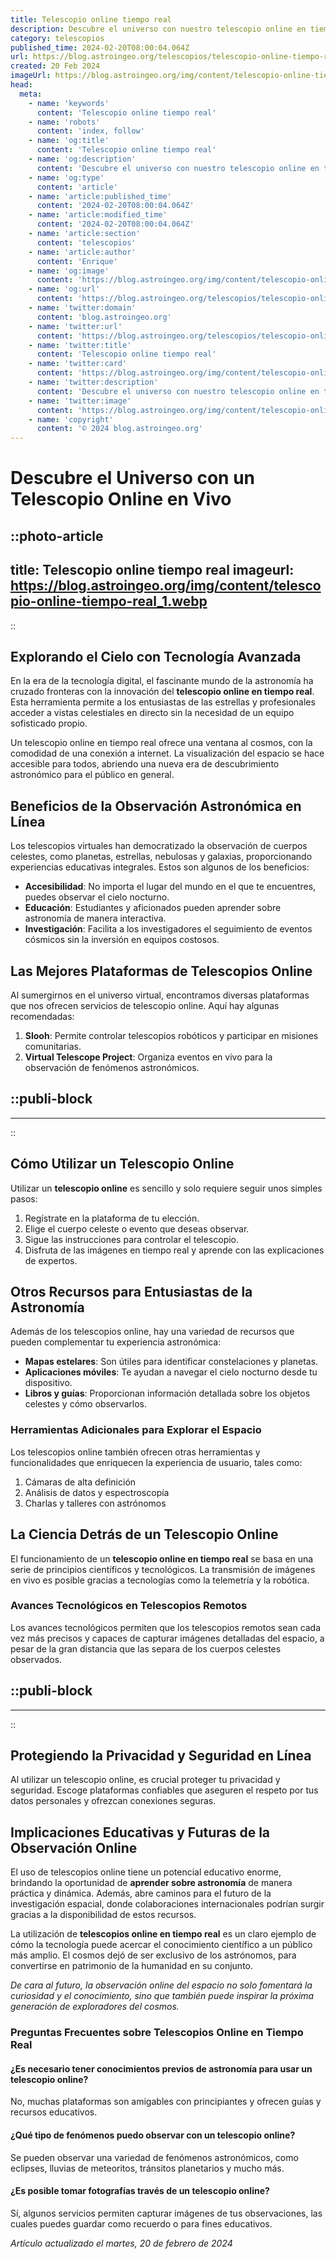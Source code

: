 ```yaml
---
title: Telescopio online tiempo real
description: Descubre el universo con nuestro telescopio online en tiempo real. Observa estrellas y galaxias desde casa con solo un clic. ¡Explora el cosmos ahora!
category: telescopios
published_time: 2024-02-20T08:00:04.064Z
url: https://blog.astroingeo.org/telescopios/telescopio-online-tiempo-real
created: 20 Feb 2024
imageUrl: https://blog.astroingeo.org/img/content/telescopio-online-tiempo-real_1.webp
head:
  meta:
    - name: 'keywords'
      content: 'Telescopio online tiempo real'
    - name: 'robots'
      content: 'index, follow'
    - name: 'og:title'
      content: 'Telescopio online tiempo real'
    - name: 'og:description'
      content: 'Descubre el universo con nuestro telescopio online en tiempo real. Observa estrellas y galaxias desde casa con solo un clic. ¡Explora el cosmos ahora!'
    - name: 'og:type'
      content: 'article'
    - name: 'article:published_time'
      content: '2024-02-20T08:00:04.064Z'
    - name: 'article:modified_time'
      content: '2024-02-20T08:00:04.064Z'
    - name: 'article:section'
      content: 'telescopios'
    - name: 'article:author'
      content: 'Enrique'
    - name: 'og:image'
      content: 'https://blog.astroingeo.org/img/content/telescopio-online-tiempo-real_1.webp'
    - name: 'og:url'
      content: 'https://blog.astroingeo.org/telescopios/telescopio-online-tiempo-real'
    - name: 'twitter:domain'
      content: 'blog.astroingeo.org'
    - name: 'twitter:url'
      content: 'https://blog.astroingeo.org/telescopios/telescopio-online-tiempo-real'
    - name: 'twitter:title'
      content: 'Telescopio online tiempo real'
    - name: 'twitter:card'
      content: 'https://blog.astroingeo.org/img/content/telescopio-online-tiempo-real_1.webp'
    - name: 'twitter:description'
      content: 'Descubre el universo con nuestro telescopio online en tiempo real. Observa estrellas y galaxias desde casa con solo un clic. ¡Explora el cosmos ahora!'
    - name: 'twitter:image'
      content: 'https://blog.astroingeo.org/img/content/telescopio-online-tiempo-real_1.webp'
    - name: 'copyright'
      content: '© 2024 blog.astroingeo.org'
---
```

# Descubre el Universo con un Telescopio Online en Vivo


::photo-article
---
title: Telescopio online tiempo real
imageurl: https://blog.astroingeo.org/img/content/telescopio-online-tiempo-real_1.webp
---
::


## Explorando el Cielo con Tecnología Avanzada

En la era de la tecnología digital, el fascinante mundo de la astronomía ha cruzado fronteras con la innovación del **telescopio online en tiempo real**. Esta herramienta permite a los entusiastas de las estrellas y profesionales acceder a vistas celestiales en directo sin la necesidad de un equipo sofisticado propio.

Un telescopio online en tiempo real ofrece una ventana al cosmos, con la comodidad de una conexión a internet. La visualización del espacio se hace accesible para todos, abriendo una nueva era de descubrimiento astronómico para el público en general.

## Beneficios de la Observación Astronómica en Línea

Los telescopios virtuales han democratizado la observación de cuerpos celestes, como planetas, estrellas, nebulosas y galaxias, proporcionando experiencias educativas integrales. Estos son algunos de los beneficios:

- **Accesibilidad**: No importa el lugar del mundo en el que te encuentres, puedes observar el cielo nocturno.
- **Educación**: Estudiantes y aficionados pueden aprender sobre astronomía de manera interactiva.
- **Investigación**: Facilita a los investigadores el seguimiento de eventos cósmicos sin la inversión en equipos costosos.

## Las Mejores Plataformas de Telescopios Online

Al sumergirnos en el universo virtual, encontramos diversas plataformas que nos ofrecen servicios de telescopio online. Aquí hay algunas recomendadas:

1. **Slooh**: Permite controlar telescopios robóticos y participar en misiones comunitarias.
2. **Virtual Telescope Project**: Organiza eventos en vivo para la observación de fenómenos astronómicos.


  ::publi-block
  ---
  ---
  ::
  
  
## Cómo Utilizar un Telescopio Online

Utilizar un **telescopio online** es sencillo y solo requiere seguir unos simples pasos:

1. Regístrate en la plataforma de tu elección.
2. Elige el cuerpo celeste o evento que deseas observar.
3. Sigue las instrucciones para controlar el telescopio.
4. Disfruta de las imágenes en tiempo real y aprende con las explicaciones de expertos.

## Otros Recursos para Entusiastas de la Astronomía

Además de los telescopios online, hay una variedad de recursos que pueden complementar tu experiencia astronómica:

- **Mapas estelares**: Son útiles para identificar constelaciones y planetas.
- **Aplicaciones móviles**: Te ayudan a navegar el cielo nocturno desde tu dispositivo.
- **Libros y guías**: Proporcionan información detallada sobre los objetos celestes y cómo observarlos.

### Herramientas Adicionales para Explorar el Espacio

Los telescopios online también ofrecen otras herramientas y funcionalidades que enriquecen la experiencia de usuario, tales como:

1. Cámaras de alta definición
2. Análisis de datos y espectroscopía
3. Charlas y talleres con astrónomos

## La Ciencia Detrás de un Telescopio Online

El funcionamiento de un **telescopio online en tiempo real** se basa en una serie de principios científicos y tecnológicos. La transmisión de imágenes en vivo es posible gracias a tecnologías como la telemetría y la robótica.

### Avances Tecnológicos en Telescopios Remotos

Los avances tecnológicos permiten que los telescopios remotos sean cada vez más precisos y capaces de capturar imágenes detalladas del espacio, a pesar de la gran distancia que las separa de los cuerpos celestes observados.


  ::publi-block
  ---
  ---
  ::
  
  
## Protegiendo la Privacidad y Seguridad en Línea

Al utilizar un telescopio online, es crucial proteger tu privacidad y seguridad. Escoge plataformas confiables que aseguren el respeto por tus datos personales y ofrezcan conexiones seguras.

## Implicaciones Educativas y Futuras de la Observación Online

El uso de telescopios online tiene un potencial educativo enorme, brindando la oportunidad de **aprender sobre astronomía** de manera práctica y dinámica. Además, abre caminos para el futuro de la investigación espacial, donde colaboraciones internacionales podrían surgir gracias a la disponibilidad de estos recursos.

La utilización de **telescopios online en tiempo real** es un claro ejemplo de cómo la tecnología puede acercar el conocimiento científico a un público más amplio. El cosmos dejó de ser exclusivo de los astrónomos, para convertirse en patrimonio de la humanidad en su conjunto.

*De cara al futuro, la observación online del espacio no solo fomentará la curiosidad y el conocimiento, sino que también puede inspirar la próxima generación de exploradores del cosmos.*

### Preguntas Frecuentes sobre Telescopios Online en Tiempo Real

#### ¿Es necesario tener conocimientos previos de astronomía para usar un telescopio online?
No, muchas plataformas son amigables con principiantes y ofrecen guías y recursos educativos.

#### ¿Qué tipo de fenómenos puedo observar con un telescopio online?
Se pueden observar una variedad de fenómenos astronómicos, como eclipses, lluvias de meteoritos, tránsitos planetarios y mucho más.

#### ¿Es posible tomar fotografías través de un telescopio online?
Sí, algunos servicios permiten capturar imágenes de tus observaciones, las cuales puedes guardar como recuerdo o para fines educativos.

_Artículo actualizado el martes, 20 de febrero de 2024_
